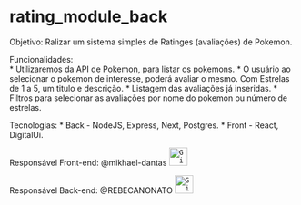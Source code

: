 # rating_module_back



Objetivo: Ralizar um sistema simples de Ratinges (avaliações) de Pokemon.

Funcionalidades: <br />
                  * Utilizaremos da API de Pokemon, para listar os pokemons.
                  * O usuário ao selecionar o pokemon de interesse, poderá avaliar o mesmo. Com Estrelas de 1 a 5, um titulo e descrição.
                  * Listagem das avaliações já inseridas.
                  * Filtros para selecionar as avaliações por nome do pokemon ou número de estrelas.

Tecnologias: 
                  * Back - NodeJS, Express, Next, Postgres.
                  * Front - React, DigitalUi.
              

Responsável Front-end: @mikhael-dantas <a href="https://github.com/mikhael-dantas">
  <code><img alt="GitHub do Mikhael" width="32" src="https://www.flaticon.com/svg/static/icons/svg/733/733609.svg" /></code>
</a>

Responsável Back-end: @REBECANONATO <a href="https://github.com/REBECANONATO">
  <code><img alt="GitHub do Rebeca" width="32" src="https://www.flaticon.com/svg/static/icons/svg/733/733609.svg" /></code>
</a>


